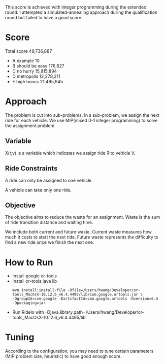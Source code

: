 This score is achieved with integer programming during the extended round. I attempted a simulated-annealing approach during the qualification round but failed to have a good score.

# Score

Total score 49,736,887
- A example 10
- B should be easy 176,827
- C no hurry 15,815,894
- D metropolis 12,278,211
- E high bonus 21,465,945

# Approach

The problem is cut into sub-problems. In a sub-problem, we assign the next ride for each vehicle. We use MIP(mixed 0-1 integer programming) to solve the assignment problem.

## Variable
X(r,v) is a variable which indicates we assign ride R to vehicle V.

## Ride Constraints
A ride can only be assigned to one vehicle.

A vehicle can take only one ride.

## Objective
The objective aims to reduce the waste for an assignment. Waste is the sum of ride transition distance and waiting time.

We include both current and future waste. Current waste measures how much it costs to start the next ride. Future waste represents
the difficulty to find a new ride once we finish the next one.

# How to Run

- Install google or-tools
- Install or-tools java lib
  ```
  mvn install:install-file -Dfile=/Users/hwang/Developer/or-tools_MacOsX-10.12.6_v6.4.4495/lib/com.google.ortools.jar \
  -DgroupId=com.google -DartifactId=com.google.ortools -Dversion=6.4 -Dpackaging=jar
  ```
- Run RideIo with -Djava.library.path=/Users/hwang/Developer/or-tools_MacOsX-10.12.6_v6.4.4495/lib

# Tuning

According to the configuration, you may need to tune certain parameters (MIP problem size, heuristic) to have good enough score.
